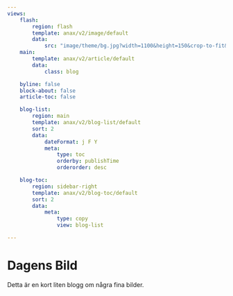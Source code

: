 ```yaml
---
views:
    flash:
        region: flash
        template: anax/v2/image/default
        data:
            src: "image/theme/bg.jpg?width=1100&height=150&crop-to-fit&area=0,0,30,0"
    main:
        template: anax/v2/article/default
        data:
            class: blog

    byline: false
    block-about: false
    article-toc: false

    blog-list:
        region: main
        template: anax/v2/blog-list/default
        sort: 2
        data:
            dateFormat: j F Y
            meta: 
                type: toc
                orderby: publishTime
                orderorder: desc

    blog-toc:
        region: sidebar-right
        template: anax/v2/blog-toc/default
        sort: 2
        data:
            meta: 
                type: copy
                view: blog-list

---
```

Dagens Bild
===========================

Detta är en kort liten blogg om några fina bilder.
